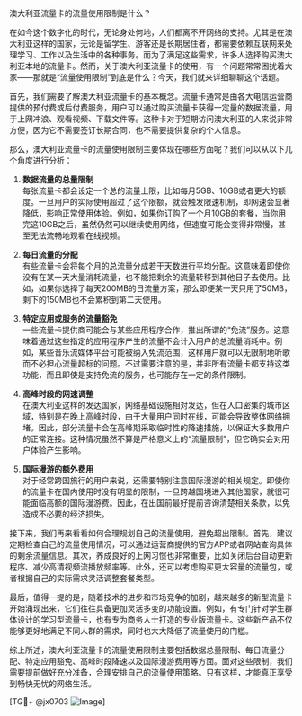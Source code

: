 澳大利亚流量卡的流量使用限制是什么？

在如今这个数字化的时代，无论身处何地，人们都离不开网络的支持。尤其是在澳大利亚这样的国家，无论是留学生、游客还是长期居住者，都需要依赖互联网来处理学习、工作以及生活中的各种事务。而为了满足这些需求，许多人选择购买澳大利亚本地的流量卡。然而，关于澳大利亚流量卡的使用，有一个问题常常困扰着大家——那就是“流量使用限制”到底是什么？今天，我们就来详细聊聊这个话题。

首先，我们需要了解澳大利亚流量卡的基本概念。流量卡通常是由各大电信运营商提供的预付费或后付费服务，用户可以通过购买流量卡获得一定量的数据流量，用于上网冲浪、观看视频、下载文件等。这种卡对于短期访问澳大利亚的人来说非常方便，因为它不需要签订长期合同，也不需要提供复杂的个人信息。

那么，澳大利亚流量卡的流量使用限制主要体现在哪些方面呢？我们可以从以下几个角度进行分析：

1. **数据流量的总量限制**  
   每张流量卡都会设定一个总的流量上限，比如每月5GB、10GB或者更大的额度。一旦用户的实际使用超过了这个限额，就会触发限速机制，即网速会显著降低，影响正常使用体验。例如，如果你订购了一个月10GB的套餐，当你用完这10GB之后，虽然仍然可以继续使用网络，但速度可能会变得非常慢，甚至无法流畅地观看在线视频。

2. **每日流量的分配**  
   有些流量卡会将每个月的总流量分成若干天数进行平均分配。这意味着即使你没有在某一天大量消耗流量，也不能把剩余的流量转移到其他日子去使用。比如，如果你选择了每天200MB的日流量方案，那么即便某一天只用了50MB，剩下的150MB也不会累积到第二天使用。

3. **特定应用或服务的流量豁免**  
   一些流量卡提供商可能会与某些应用程序合作，推出所谓的“免流”服务。这意味着通过这些指定的应用程序产生的流量不会计入用户的总流量消耗中。例如，某些音乐流媒体平台可能被纳入免流范围，这样用户就可以无限制地听歌而不必担心流量超标的问题。不过需要注意的是，并非所有流量卡都支持这类功能，而且即使是支持免流的服务，也可能存在一定的条件限制。

4. **高峰时段的网速调整**  
   在澳大利亚这样的发达国家，网络基础设施相对发达，但在人口密集的城市区域，特别是在晚上高峰时段，由于大量用户同时在线，可能会导致整体网络拥堵。因此，部分流量卡会在高峰期采取临时性的降速措施，以保证大多数用户的正常连接。这种情况虽然不算是严格意义上的“流量限制”，但它确实会对用户体验产生影响。

5. **国际漫游的额外费用**  
   对于经常跨国旅行的用户来说，还需要特别注意国际漫游的相关规定。即使你的流量卡在国内使用时没有明显的限制，一旦跨越国境进入其他国家，就很可能面临高额的国际漫游费。因此，在出国前最好提前咨询清楚相关条款，以免造成不必要的经济损失。

接下来，我们再来看看如何合理规划自己的流量使用，避免超出限制。首先，建议定期检查自己的流量使用情况，可以通过运营商提供的官方APP或者网站查询具体的剩余流量信息。其次，养成良好的上网习惯也非常重要，比如关闭后台自动更新程序、减少高清视频流播放频率等。此外，还可以考虑购买更大容量的流量包，或者根据自己的实际需求灵活调整套餐类型。

最后，值得一提的是，随着技术的进步和市场竞争的加剧，越来越多的新型流量卡开始涌现出来，它们往往具备更加灵活多变的功能设置。例如，有专门针对学生群体设计的学习型流量卡，也有专为商务人士打造的专业版流量卡。这些新产品不仅能够更好地满足不同人群的需求，同时也大大降低了流量使用的门槛。

综上所述，澳大利亚流量卡的流量使用限制主要包括数据总量限制、每日流量分配、特定应用豁免、高峰时段降速以及国际漫游费用等方面。面对这些限制，我们需要提前做好充分准备，合理安排自己的流量使用策略。只有这样，才能真正享受到畅快无忧的网络生活。

[TG💪+ @jx0703 ![Image](https://github.com/user-attachments/assets/dbca1d08-cadb-493c-b0ec-ad6f7a83f270)]